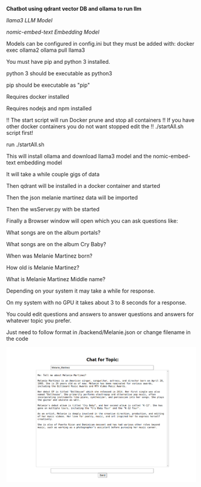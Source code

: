 **Chatbot using qdrant vector DB and ollama to run llm**

*llama3 LLM Model*

*nomic-embed-text Embedding Model*

Models can be configured in config.ini but they must be added with: docker exec ollama2 ollama pull llama3

You must have pip and python 3 installed.

python 3 should be executable as python3

pip should be executable as "pip"

Requires docker installed

Requires nodejs and npm installed

!! The start script will run Docker prune and stop all containers
!! If you have other docker containers you do not want stopped edit the
!! ./startAll.sh script first!

run ./startAll.sh

This will install ollama and download llama3 model and the nomic-embed-text embedding model

It will take a while couple gigs of data

Then qdrant will be installed in a docker container and started

Then the json melanie martinez data will be imported

Then the wsServer.py with be started

Finally a Browser window will open which you can ask questions like:

What songs are on the album portals?

What songs are on the album Cry Baby?

When was Melanie Martinez born?

How old is Melanie Martinez?

What is Melanie Martinez Middle name?

Depending on your system it may take a while for response.

On my system with no GPU it takes about 3 to 8 seconds for a response.

You could edit questions and answers to answer questions and answers for whatever topic you prefer.

Just need to follow format in /backend/Melanie.json or change filename in the code

![chat image](https://github.com/PaulNovack/Melanie-Martinez-Rag-Chat-Ollama/blob/main/img.png?raw=true)
